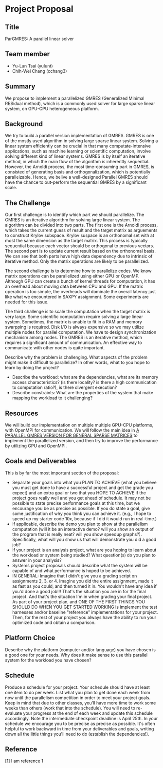 Project Proposal
======================

## Title

ParGMRES: A parallel linear solver

## Team member

- Yu-Lun Tsai (yulunt)
- Chih-Wei Chang (cchang3)

## Summary

We propose to implement a parallelized GMRES (Generalized Minimal RESidual
method), which is a commonly used solver for large sparse linear system, on
GPU-CPU heterogeneous platform.

## Background

We try to build a parallel version implementation of GMRES. GMRES is one of the
mostly used algorithm in solving large sparse linear system. Solving a linear
system efficiently can be crucial in that many computate-intensive applications,
such as machine learning or scientific computation, involve solving different
kind of linear systems. GMRES is by itself an iterative method, in which the
main flow of the algorithm is inherently sequential. However, the Arnoldi
process, the most time-consuming part in GMRES, is consisted of generating basis
and orthogonalization, which is potentially paralleizable. Hence, we belive a
well-designed Parallel GMRES should have the chance to out-perform the
sequential GMRES by a significant scale.

<!-- If your project involves accelerating a compute-intensive application, describe -->
<!-- the application or piece of the application you are going to implement in more -->
<!-- detail. This description need only be a few paragraphs. It might be helpful to -->
<!-- include a block diagram or pseudocode of the basic idea. An important detail is -->
<!-- what aspects of the problem might benefit from parallelism? and why? -->


## The Challenge

Our first challenge is to identify which part we should parallelize. The GMRES is an 
iterative algorithm for solving large linear system. The algorithm can be divided into two parts. 
The first one is the Arnoldi process, which takes the current guess of result and the 
target matrix as arguements to construct Krylov subspace. Krylov suspace is an orthonomal set with 
at most the same dimension as the target matrix. This process is typically sequential because each
vector should be orthogonal to previous vectors. The second part is to update current
result based on the orthonomal basis. We can see that both parts have high data dependency
due to intrinsic of iterative method. Only the matrix operations are likely to be parallelized.

The second challenge is to determine how to parallelize codes. We know matrix operations can
be parallelized using either GPU or OpenMP. Although GPU can create a bunch of kernel
threads for computation, it has an overhead about moving data between CPU and GPU.
If the matrix operation is too simple, the overheads will dominate the overall latency 
just like what we encountered in SAXPY assignment. Some experiments are needed for this issue.


The third challenge is to scale the computation when the target matrix is very large.
Some scientific computation require solving a large linear system. Sometimes, the matrix
is unable to fit in a RAM and memory swarpping is required. Disk I/O is always expensive so
we may utilize multiple nodes for parallel computation. We have to design synchronization 
mechanism among nodes. The GMRES is an iterative method, which requires a significant 
amount of communication. An effective way to communicate with other nodes is quite
important.



Describe why the problem is challenging. What aspects of the problem might make
it difficult to parallelize? In other words, what to you hope to learn by doing
the project?

- Describe the workload: what are the dependencies, what are its memory access
  characteristics? (is there locality? is there a high communication to
  computation ratio?), is there divergent execution?
- Describe constraints: What are the properties of the system that make mapping
  the workload to it challenging?

## Resources

We will build our implementation on multiple multiple GPU-CPU platforms, with
OpenMPI for communication. We will follow the main idea in [A PARALLEL GMRES VERSION FOR GENERAL SPARSE MATRICES](https://www.irisa.fr/sage/jocelyne/publis/1990/etna-1995.pdf)
to implement the parallelized version, and then try to improve the performance
by utilizing GPU and OpenMPI.

## Goals and Deliverables

This is by far the most important section of the proposal:

- Separate your goals into what you PLAN TO ACHIEVE (what you believe you must
  get done to have a successful project and get the grade you expect) and an
  extra goal or two that you HOPE TO ACHIEVE if the project goes really well and
  you get ahead of schedule. It may not be possible to state precise performance
  goals at this time, but we encourage you be as precise as possible. If you do
  state a goal, give some justification of why you think you can achieve it.
  (e.g., I hope to speed up my starter code 10x, because if I did it would run
  in real-time.)
- If applicable, describe the demo you plan to show at the parallelism
  computation (will it be an interactive demo? will you show an output of the
  program that is really neat? will you show speedup graphs?). Specifically,
  what will you show us that will demonstrate you did a good job?
- If your project is an analysis project, what are you hoping to learn about the
  workload or system being studied? What question(s) do you plan to answer in
  your analysis?
- Systems project proposals should describe what the system will be capable of
  and what performance is hoped to be achieved.
- IN GENERAL: Imagine that I didn't give you a grading script on assignments 2,
  3, or 4. Imagine you did the entire assignment, made it as fast as you could,
  and then turned it in. You wouldn't have any idea if you'd done a good job!!!
  That's the situation you are in for the final project. And that's the
  situation I'm in when grading your final project. As part of your project
  plan, and ONE OF THE FIRST THINGS YOU SHOULD DO WHEN YOU GET STARTED WORKING
  is implement the test harnesses and/or baseline "reference" implementations
  for your project. Then, for the rest of your project you always have the
  ability to run your optimized code and obtain a comparison.

## Platform Choice
Describe why the platform (computer and/or language) you have chosen is a good
one for your needs. Why does it make sense to use this parallel system for the
workload you have chosen?

## Schedule
Produce a schedule for your project. Your schedule should have at least one item
to do per week. List what you plan to get done each week from now until the
parallelism competition in order to meet your project goals. Keep in mind that
due to other classes, you'll have more time to work some weeks than others (work
that into the schedule). You will need to re-evaluate your progress at the end
of each week and update this schedule accordingly. Note the intermediate
checkpoint deadline is April 25th. In your schedule we encourage you to be
precise as precise as possible. It's often helpful to work backward in time from
your deliverables and goals, writing down all the little things you'll need to
do (establish the dependencies!).

## Reference

[1] I am reference 1

<!-- ## Welcome to GitHub Pages -->

<!-- You can use the [editor on GitHub](https://github.com/stormysun513/pcap-final/edit/gh-pages/README.md) to maintain and preview the content for your website in Markdown files. -->

<!-- Whenever you commit to this repository, GitHub Pages will run [Jekyll](https://jekyllrb.com/) to rebuild the pages in your site, from the content in your Markdown files. -->

<!-- ### Markdown -->

<!-- Markdown is a lightweight and easy-to-use syntax for styling your writing. It includes conventions for -->

<!-- ```markdown -->
<!-- Syntax highlighted code block -->

<!-- # Header 1 -->
<!-- ## Header 2 -->
<!-- ### Header 3 -->

<!-- - Bulleted -->
<!-- - List -->

<!-- 1. Numbered -->
<!-- 2. List -->

<!-- **Bold** and _Italic_ and `Code` text -->

<!-- [Link](url) and ![Image](src) -->
<!-- ``` -->

<!-- For more details see [GitHub Flavored Markdown](https://guides.github.com/features/mastering-markdown/). -->

<!-- ### Jekyll Themes -->

<!-- Your Pages site will use the layout and styles from the Jekyll theme you have selected in your [repository settings](https://github.com/stormysun513/pcap-final/settings). The name of this theme is saved in the Jekyll `_config.yml` configuration file. -->

<!-- ### Support or Contact -->

<!-- Having trouble with Pages? Check out our [documentation](https://help.github.com/categories/github-pages-basics/) or [contact support](https://github.com/contact) and we’ll help you sort it out. -->

